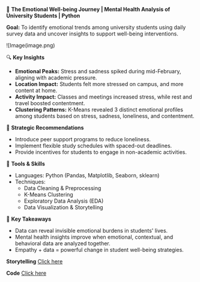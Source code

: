 🧠 **The Emotional Well-being Journey | Mental Health Analysis of University Students | Python**

**Goal:**
To identify emotional trends among university students using daily survey data and uncover insights to support well-being interventions.

![Image(image.png)

🔍 **Key Insights**
- **Emotional Peaks:** Stress and sadness spiked during mid-February, aligning with academic pressure.
- **Location Impact:** Students felt more stressed on campus, and more content at home.
- **Activity Impact:** Classes and meetings increased stress, while rest and travel boosted contentment.
- **Clustering Patterns:** K-Means revealed 3 distinct emotional profiles among students based on stress, sadness, loneliness, and contentment.

🎯 **Strategic Recommendations**
- Introduce peer support programs to reduce loneliness.
- Implement flexible study schedules with spaced-out deadlines.
- Provide incentives for students to engage in non-academic activities.

🧰 **Tools & Skills**
- Languages: Python (Pandas, Matplotlib, Seaborn, sklearn)  
- Techniques:  
  - Data Cleaning & Preprocessing 
  - K-Means Clustering  
  - Exploratory Data Analysis (EDA)  
  - Data Visualization & Storytelling  

 🚀 **Key Takeaways**
- Data can reveal invisible emotional burdens in students' lives.
- Mental health insights improve when emotional, contextual, and behavioral data are analyzed together.
- Empathy + data = powerful change in student well-being strategies.


**Storytelling** [Click here](Presentation.pdf)

**Code** [Click here](PythonCode.ipynb)
